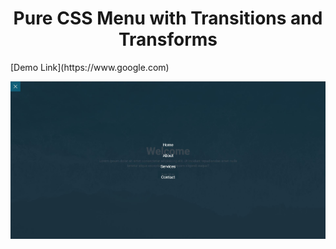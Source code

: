<h1 align="center">Pure CSS Menu with Transitions and Transforms</h1>
[Demo Link](https://www.google.com)

![myimage-alt-tag](./image.JPG)
